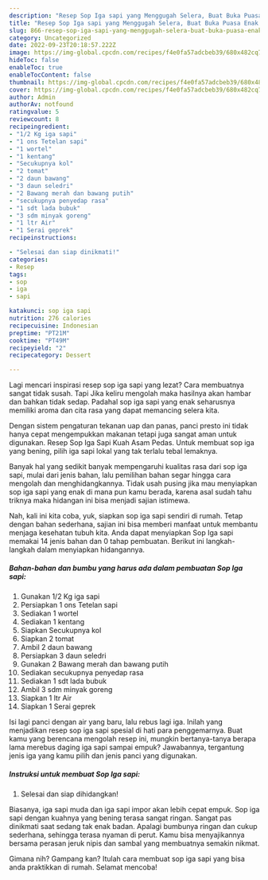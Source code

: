 ```yaml
---
description: "Resep Sop Iga sapi yang Menggugah Selera, Buat Buka Puasa Enak Banget"
title: "Resep Sop Iga sapi yang Menggugah Selera, Buat Buka Puasa Enak Banget"
slug: 866-resep-sop-iga-sapi-yang-menggugah-selera-buat-buka-puasa-enak-banget
category: Uncategorized
date: 2022-09-23T20:18:57.222Z
image: https://img-global.cpcdn.com/recipes/f4e0fa57adcbeb39/680x482cq70/sop-iga-sapi-foto-resep-utama.jpg
hideToc: false
enableToc: true
enableTocContent: false
thumbnail: https://img-global.cpcdn.com/recipes/f4e0fa57adcbeb39/680x482cq70/sop-iga-sapi-foto-resep-utama.jpg
cover: https://img-global.cpcdn.com/recipes/f4e0fa57adcbeb39/680x482cq70/sop-iga-sapi-foto-resep-utama.jpg
author: Admin
authorAv: notfound
ratingvalue: 5
reviewcount: 8
recipeingredient:
- "1/2 Kg iga sapi"
- "1 ons Tetelan sapi"
- "1 wortel"
- "1 kentang"
- "Secukupnya kol"
- "2 tomat"
- "2 daun bawang"
- "3 daun seledri"
- "2 Bawang merah dan bawang putih"
- "secukupnya penyedap rasa"
- "1 sdt lada bubuk"
- "3 sdm minyak goreng"
- "1 ltr Air"
- "1 Serai geprek"
recipeinstructions:

- "Selesai dan siap dinikmati!"
categories:
- Resep
tags:
- sop
- iga
- sapi

katakunci: sop iga sapi 
nutrition: 276 calories
recipecuisine: Indonesian
preptime: "PT21M"
cooktime: "PT49M"
recipeyield: "2"
recipecategory: Dessert

---
```



Lagi mencari inspirasi resep sop iga sapi yang lezat? Cara membuatnya sangat tidak susah. Tapi Jika keliru mengolah maka hasilnya akan hambar dan bahkan tidak sedap. Padahal sop iga sapi yang enak seharusnya memiliki aroma dan cita rasa yang dapat memancing selera kita.


Dengan sistem pengaturan tekanan uap dan panas, panci presto ini tidak hanya cepat mengempukkan makanan tetapi juga sangat aman untuk digunakan. Resep Sop Iga Sapi Kuah Asam Pedas. Untuk membuat sop iga yang bening, pilih iga sapi lokal yang tak terlalu tebal lemaknya.

Banyak hal yang sedikit banyak mempengaruhi kualitas rasa dari sop iga sapi, mulai dari jenis bahan, lalu pemilihan bahan segar hingga cara mengolah dan menghidangkannya. Tidak usah pusing jika mau menyiapkan sop iga sapi yang enak di mana pun kamu berada, karena asal sudah tahu triknya maka hidangan ini bisa menjadi sajian istimewa.


Nah, kali ini kita coba, yuk, siapkan sop iga sapi sendiri di rumah. Tetap dengan bahan sederhana, sajian ini bisa memberi manfaat untuk membantu menjaga kesehatan tubuh kita. Anda dapat menyiapkan Sop Iga sapi memakai 14 jenis bahan dan 0 tahap pembuatan. Berikut ini langkah-langkah dalam menyiapkan hidangannya.

<!--inarticleads1-->

##### Bahan-bahan dan bumbu yang harus ada dalam pembuatan Sop Iga sapi:

1. Gunakan 1/2 Kg iga sapi
1. Persiapkan 1 ons Tetelan sapi
1. Sediakan 1 wortel
1. Sediakan 1 kentang
1. Siapkan Secukupnya kol
1. Siapkan 2 tomat
1. Ambil 2 daun bawang
1. Persiapkan 3 daun seledri
1. Gunakan 2 Bawang merah dan bawang putih
1. Sediakan secukupnya penyedap rasa
1. Sediakan 1 sdt lada bubuk
1. Ambil 3 sdm minyak goreng
1. Siapkan 1 ltr Air
1. Siapkan 1 Serai geprek


Isi lagi panci dengan air yang baru, lalu rebus lagi iga. Inilah yang menjadikan resep sop iga sapi spesial di hati para penggemarnya. Buat kamu yang berencana mengolah resep ini, mungkin bertanya-tanya berapa lama merebus daging iga sapi sampai empuk? Jawabannya, tergantung jenis iga yang kamu pilih dan jenis panci yang digunakan. 

<!--inarticleads2-->

##### Instruksi untuk membuat Sop Iga sapi:


1. Selesai dan siap dihidangkan!

Biasanya, iga sapi muda dan iga sapi impor akan lebih cepat empuk. Sop iga sapi dengan kuahnya yang bening terasa sangat ringan. Sangat pas dinikmati saat sedang tak enak badan. Apalagi bumbunya ringan dan cukup sederhana, sehingga terasa nyaman di perut. Kamu bisa menyajikannya bersama perasan jeruk nipis dan sambal yang membuatnya semakin nikmat. 

Gimana nih? Gampang kan? Itulah cara membuat sop iga sapi yang bisa anda praktikkan di rumah. Selamat mencoba!
